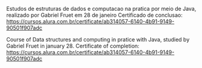 Estudos de estruturas de dados e computacao na pratica por meio de Java, realizado por Gabriel Fruet em 28 de janeiro
Certificado de conclusao: https://cursos.alura.com.br/certificate/ab314057-6140-4b91-9149-90501f907adc

Course of Data structures and computing in pratice with Java, studied by Gabriel Fruet in january 28.
Certificate of completion: https://cursos.alura.com.br/certificate/ab314057-6140-4b91-9149-90501f907adc